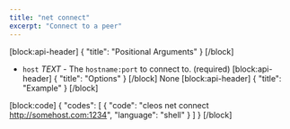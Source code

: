 ```yaml
---
title: "net connect"
excerpt: "Connect to a peer"
---
```

[block:api-header]
{
  "title": "Positional Arguments"
}
[/block]
- `host` _TEXT_ - The `hostname:port` to connect to. (required)
[block:api-header]
{
  "title": "Options"
}
[/block]
None
[block:api-header]
{
  "title": "Example"
}
[/block]

[block:code]
{
  "codes": [
    {
      "code": "cleos net connect http://somehost.com:1234",
      "language": "shell"
    }
  ]
}
[/block]